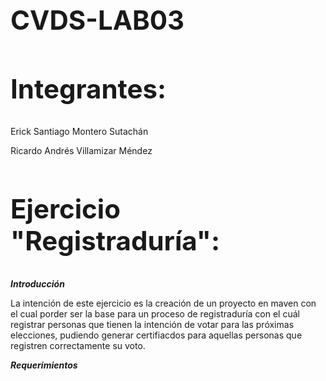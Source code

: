 <h1 style="font-size: 3em;">CVDS-LAB03</h1>

<h2 style="font-size: 3em;">Integrantes:</h2>

Erick Santiago Montero Sutachán

Ricardo Andrés Villamizar Méndez

<h2 style="font-size: 3em;">Ejercicio "Registraduría":</h2>

***Introducción***

La intención de este ejercicio es la creación de un proyecto en maven con el cual porder ser la base para un proceso de
registraduría con el cuál registrar personas que tienen la intención de votar para las próximas elecciones, pudiendo
generar certifiacdos para aquellas personas que registren correctamente su voto.

***Requerimientos***
